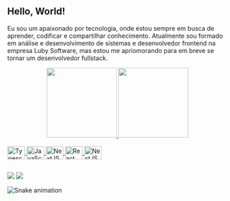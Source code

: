 ## Hello, World!

Eu sou um apaixonado por tecnologia, onde estou sempre em busca de aprender, codificar
e compartilhar conhecimento. Atualmente sou formado em análise e desenvolvimento
de sistemas e desenvolvedor frontend na empresa Luby Software, mas estou me
apriomorando para em breve se tornar um desenvolvedor fullstack.

<div align="center">
  <a href="https://github.com/IgorPimentelG">
  <img height="160em" src="https://github-readme-stats.vercel.app/api?username=IgorPimentelG&show_icons=true&theme=gruvbox&include_all_commits=true&count_private=true"/>
  <img height="160em" src="https://github-readme-stats.vercel.app/api/top-langs/?username=IgorPimentelG&layout=compact&langs_count=7&theme=gruvbox&count_private=true"/>
</div>
  
<div style="display: inline_block"><br>
  <img align="center" alt="Typescript" height="30" width="40" src="https://cdn.jsdelivr.net/gh/devicons/devicon/icons/typescript/typescript-original.svg" />
  <img align="center" alt="JavaScript" height="30" width="40" src="https://cdn.jsdelivr.net/gh/devicons/devicon/icons/javascript/javascript-original.svg" />
  <img align="center" alt="NextJS" height="30" width="40" src="https://cdn.jsdelivr.net/gh/devicons/devicon/icons/nextjs/nextjs-original.svg" />
  <img align="center" alt="React" height="30" width="40" src="https://cdn.jsdelivr.net/gh/devicons/devicon/icons/react/react-original.svg" />
  <img align="center" alt="NestJS" height="30" width="40" src="https://cdn.jsdelivr.net/gh/devicons/devicon/icons/nestjs/nestjs-plain.svg" />
</div>
  
  ##
 
<div> 
  <a href = "mailto:igorpimentel46@gmail.com"><img src="https://img.shields.io/badge/-Gmail-%23333?style=for-the-badge&logo=gmail&logoColor=white" target="_blank"></a>
  <a href="https://www.linkedin.com/in/igor-pimentel-g" target="_blank"><img src="https://img.shields.io/badge/-LinkedIn-%230077B5?style=for-the-badge&logo=linkedin&logoColor=white" target="_blank"></a> 
 
  ![Snake animation](https://github.com/IgorPimentelG/IgorPimentelG/blob/output/github-contribution-grid-snake.svg)
 
</div>
